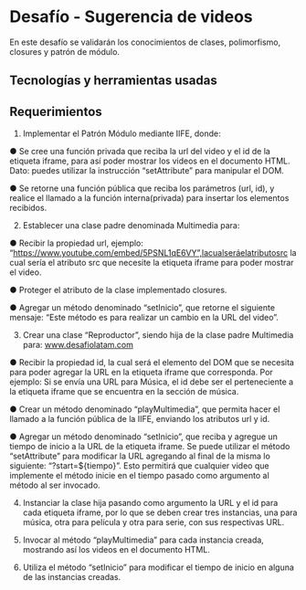 # Desafío - Sugerencia de videos

En este desafío se validarán los conocimientos de clases, polimorfismo, closures y patrón de módulo.

## Tecnologías y herramientas usadas

## Requerimientos

1. Implementar el Patrón Módulo mediante IIFE, donde:

● Se cree una función privada que reciba la url del video y el id de la etiqueta iframe, para así poder mostrar los videos en el documento HTML. Dato: puedes utilizar la instrucción “setAttribute” para manipular el DOM.

● Se retorne una función pública que reciba los parámetros (url, id), y realice el llamado a la función interna(privada) para insertar los elementos recibidos.

2. Establecer una clase padre denominada Multimedia para:

● Recibir la propiedad url, ejemplo:
“https://www.youtube.com/embed/5PSNL1qE6VY”,lacualseráelatributosrc
la cual sería el atributo src que necesite la etiqueta iframe para poder mostrar el video.

● Proteger el atributo de la clase implementado closures.

● Agregar un método denominado “setInicio”, que retorne el siguiente mensaje:
“Este método es para realizar un cambio en la URL del video”.

3. Crear una clase “Reproductor”, siendo hija de la clase padre Multimedia para:
www.desafiolatam.com

● Recibir la propiedad id, la cual será el elemento del DOM que se necesita para poder agregar la URL en la etiqueta iframe que corresponda. Por ejemplo: Si se envía una URL para Música, el id debe ser el perteneciente a la etiqueta iframe que se encuentra en la sección de música.

● Crear un método denominado “playMultimedia”, que permita hacer el llamado a la función pública de la IIFE, enviando los atributos url y id.

● Agregar un método denominado “setInicio”, que reciba y agregue un tiempo de inicio a la URL de la etiqueta iframe. Se puede utilizar el método “setAttribute” para modificar la URL agregando al final de la misma lo siguiente: “?start=${tiempo}”. Esto permitirá que cualquier video que
implemente el método inicie en el tiempo pasado como argumento al método al ser invocado.

4. Instanciar la clase hija pasando como argumento la URL y el id para cada etiqueta iframe, por lo que se deben crear tres instancias, una para música, otra para película y otra para serie, con sus respectivas URL.

5. Invocar al método “playMultimedia” para cada instancia creada, mostrando así los videos en el documento HTML.

6. Utiliza el método “setInicio” para modificar el tiempo de inicio en alguna de las instancias creadas.